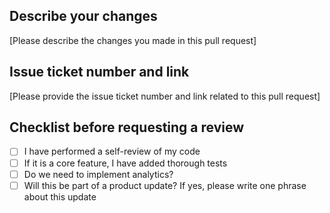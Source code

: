 ## Describe your changes

[Please describe the changes you made in this pull request]

## Issue ticket number and link

[Please provide the issue ticket number and link related to this pull request]

## Checklist before requesting a review

- [ ] I have performed a self-review of my code
- [ ] If it is a core feature, I have added thorough tests
- [ ] Do we need to implement analytics?
- [ ] Will this be part of a product update? If yes, please write one phrase about this update
